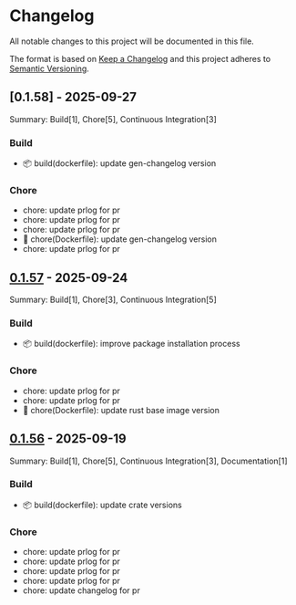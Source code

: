 <!-- LTex: Enabled=false -->
# Changelog

All notable changes to this project will be documented in this file.

The format is based on [Keep a Changelog](https://keepachangelog.com/en/1.0.0/) and this project adheres to [Semantic Versioning](https://semver.org/spec/v2.0.0.html).

## [0.1.58] - 2025-09-27

Summary: Build[1], Chore[5], Continuous Integration[3]

### Build

 - 📦 build(dockerfile): update gen-changelog version

### Chore

 - chore: update prlog for pr
 - chore: update prlog for pr
 - chore: update prlog for pr
 - 🔧 chore(Dockerfile): update gen-changelog version
 - chore: update prlog for pr

## [0.1.57] - 2025-09-24

Summary: Build[1], Chore[3], Continuous Integration[5]

### Build

 - 📦 build(dockerfile): improve package installation process

### Chore

 - chore: update prlog for pr
 - chore: update prlog for pr
 - 🔧 chore(Dockerfile): update rust base image version

## [0.1.56] - 2025-09-19

Summary: Build[1], Chore[5], Continuous Integration[3], Documentation[1]

### Build

 - 📦 build(dockerfile): update crate versions

### Chore

 - chore: update prlog for pr
 - chore: update prlog for pr
 - chore: update prlog for pr
 - chore: update prlog for pr
 - chore: update changelog for pr

[Unreleased]: https://github.com/jerus-org/ci-container/compare/v0.1.57...HEAD
[0.1.57]: https://github.com/jerus-org/ci-container/compare/v0.1.56...v0.1.57
[0.1.56]: https://github.com/jerus-org/ci-container/compare/v0.1.55...v0.1.56

